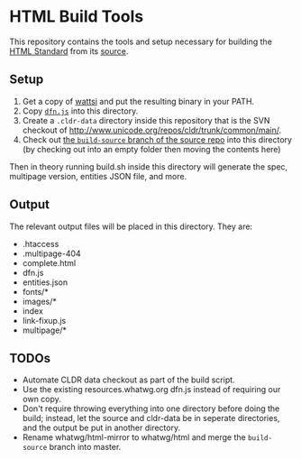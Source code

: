 # HTML Build Tools

This repository contains the tools and setup necessary for building the [HTML Standard](https://html.spec.whatwg.org/multipage/) from its [source](https://github.com/whatwg/html-mirror).

## Setup

1. Get a copy of [wattsi](https://github.com/whatwg/wattsi) and put the resulting binary in your PATH.
1. Copy [`dfn.js`](https://resources.whatwg.org/dfn.js) into this directory.
1. Create a `.cldr-data` directory inside this repository that is the SVN checkout of http://www.unicode.org/repos/cldr/trunk/common/main/.
1. Check out [the `build-source` branch of the source repo](https://github.com/whatwg/html-mirror) into this directory (by checking out into an empty folder then moving the contents here)

Then in theory running build.sh inside this directory will generate the spec, multipage version, entities JSON file, and more.

## Output

The relevant output files will be placed in this directory. They are:

- .htaccess
- .multipage-404
- complete.html
- dfn.js
- entities.json
- fonts/*
- images/*
- index
- link-fixup.js
- multipage/*

## TODOs

- Automate CLDR data checkout as part of the build script.
- Use the existing resources.whatwg.org dfn.js instead of requiring our own copy.
- Don't require throwing everything into one directory before doing the build; instead, let the source and cldr-data be in seperate directories, and the output be put in another directory.
- Rename whatwg/html-mirror to whatwg/html and merge the `build-source` branch into master.
